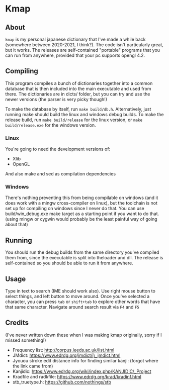 # Kmap
## About

`kmap` is my personal japanese dictionary that I've made a while back (somewhere between 2020-2021, I think?).
The code isn't particularly great, but it works. The releases are self-contained "portable" programs that you can run from anywhere, provided that your pc supports opengl 4.2.

## Compiling
This program compiles a bunch of dictionaries together into a common database that is then included into the main executable and used from there.
The dictionaries are in dicts/ folder, but you can try and use the newer versions (the parser is very picky though!)

To make the database by itself, run `make build/db.h`.
Alternatively, just running make should build the linux and windows debug builds.
To make the release build, run `make build/release` for the linux version, or `make build/release.exe` for the windows version.

### Linux
You're going to need the development versions of:
- Xlib
- OpenGL

And also make and sed as compilation dependencies

### Windows
There's nothing preventing this from being compilable on windows (and it does work with a mingw cross-compiler on linux),
but the toolchain is not set up for compiling on windows since I never do that.
You can use build/win\_debug.exe make target as a starting point if you want to do that. (using mingw or cygwin would probably be the least painful way of going about that)

## Running

You should run the debug builds from the same directory you've compiled them from, since the executable is split into theloader and dll.
The release is self-contained so you should be able to run it from anywhere.

## Usage

Type in text to search (IME should work also).
Use right mouse button to select things, and left button to move around.
Once you've selected a character, you can press `tab` or `shift+tab` to explore other words that have that same character.
Navigate around search result via `F4` and `F5`

## Credits
(I've never written down these when I was making kmap originally, sorry if I missed something!)

- Frequency list: http://corpus.leeds.ac.uk/list.html
- JMdict: https://www.edrdg.org/jmdict/j\_jmdict.html
- Jyouou stroke edit distance info for finding similar kanji: (forgot where the link came from)
- Kanjidic: https://www.edrdg.org/wiki/index.php/KANJIDIC\_Project
- Kradfile and radkfile: https://www.edrdg.org/krad/kradinf.html
- stb\_truetype.h: https://github.com/nothings/stb
